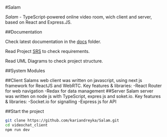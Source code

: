 #Salam

*Salam* - TypeScript-powered online video room, wich client and server, based on React and Express.JS.

##Documentation

Check latest documentation in the [docs](https://github.com/kariandreyka/Salam/videochat_docs) folder.

Read Project [SRS](https://github.com/kariandreyka/Salam/videochat_docs/README.md) to check requirements.

Read UML Diagrams to check project structure.

##System Modules

##Client
Salams web client was written on javascript, using next js framework for ReactJS and WebRTC. Key features & libraries:
    -React Router for web navigation 
    -Redax for data management
##Server
Salam server was written on node js with TypeScript, expres js and soket.io. Key features & libraries:
    -Socket.io for signalling
    -Express js for API

##Start the project

```bash
git clone https://github.com/kariandreyka/Salam.git
cd videochat_client 
npm run dev
```









